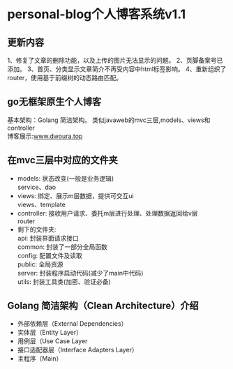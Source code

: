 # personal-blog个人博客系统v1.1
## 更新内容
1、修复了文章的删除功能，以及上传的图片无法显示的问题。
2、页脚备案号已添加。
3、首页、分类显示文章简介不再受内容中html标签影响。
4、重新组织了router，使用基于前缀树的动态路由匹配。
## go无框架原生个人博客
基本架构：Golang 简洁架构。 类似javaweb的mvc三层,models、views和controller<br>
博客展示:www.dwoura.top
## 在mvc三层中对应的文件夹
+ models: 状态改变(一般是业务逻辑)<br>
service、dao
+ views: 绑定、展示m层数据，提供可交互ui<br>
views、template
+ controller: 接收用户请求、委托m层进行处理、处理数据返回给v层<br>
router
+ 剩下的文件夹:<br>
api: 封装界面请求接口<br>
common: 封装了一部分全局函数<br>
config: 配置文件及读取<br>
public: 全局资源<br>
server: 封装程序启动代码(减少了main中代码)<br>
utils: 封装工具类(加密、验证必备)<br>

## Golang 简洁架构（Clean Architecture）介绍
+ 外部依赖层（External Dependencies）
+ 实体层（Entity Layer）
+ 用例层（Use Case Layer
+ 接口适配器层（Interface Adapters Layer）
+ 主程序（Main）
